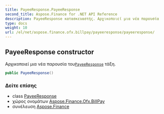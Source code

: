 ```yaml
---
title: PayeeResponse.PayeeResponse
second_title: Aspose.Finance for .NET API Reference
description: PayeeResponse κατασκευαστής. Αρχικοποιεί μια νέα παρουσία τουPayeeResponse τάξη.
type: docs
weight: 10
url: /el/net/aspose.finance.ofx.billpay/payeeresponse/payeeresponse/
---
```

## PayeeResponse constructor

Αρχικοποιεί μια νέα παρουσία του[`PayeeResponse`](../) τάξη.

```csharp
public PayeeResponse()
```

### Δείτε επίσης

* class [PayeeResponse](../)
* χώρος ονομάτων [Aspose.Finance.Ofx.BillPay](../../payeeresponse/)
* συνέλευση [Aspose.Finance](../../../)


